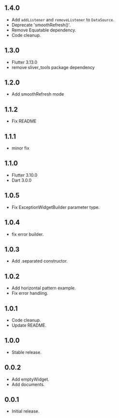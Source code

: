 ## 1.4.0

* Add `addListener` and `removeListener` to `DataSource`.
* Deprecate 'smoothRefresh()'.
* Remove Equatable dependency.
* Code cleanup.

## 1.3.0

* Flutter 3.13.0
* remove sliver_tools package dependency

## 1.2.0

* Add smoothRefresh mode

## 1.1.2

* Fix README

## 1.1.1

* minor fix

## 1.1.0

* Flutter 3.10.0
* Dart 3.0.0

## 1.0.5

* Fix ExceptionWidgetBuilder parameter type.

## 1.0.4

* fix error builder.

## 1.0.3

* Add .separated constructor.

## 1.0.2

* Add horizontal pattern example.
* Fix error handling.

## 1.0.1

* Code cleanup.
* Update README.

## 1.0.0

* Stable release.

## 0.0.2

* Add emptyWidget.
* Add documents.

## 0.0.1

* Initial release.
